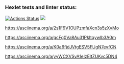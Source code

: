 ### Hexlet tests and linter status:
[![Actions Status](https://github.com/Unukalhaiii/frontend-project-44/workflows/hexlet-check/badge.svg)](https://github.com/Unukalhaiii/frontend-project-44/actions)
<a href="https://codeclimate.com/github/Unukalhaiii/frontend-project-44/maintainability"><img src="https://api.codeclimate.com/v1/badges/656d61740c73082f333c/maintainability" /></a>

https://asciinema.org/a/2s1F9V1OUPzmfaXcn3s5zXvMo 

https://asciinema.org/a/gcFg0Va8Au31Pkltqywlb3A0m

https://asciinema.org/a/K0a6fjdJVtgESV5FUgN7evfCN

https://asciinema.org/a/yyWCXVSvA1eIzEltZUKvc5DN4

